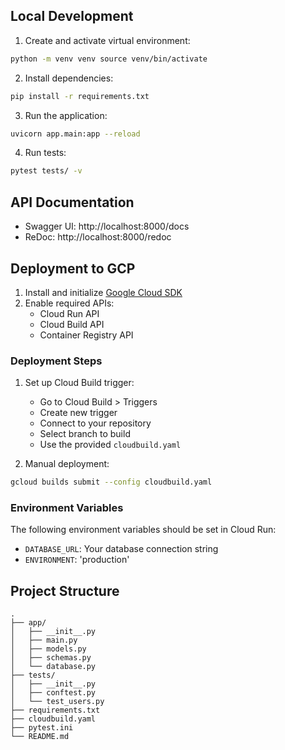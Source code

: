 ## Local Development

1. Create and activate virtual environment:
```bash
python -m venv venv source venv/bin/activate
```

2. Install dependencies:
```bash
pip install -r requirements.txt
```

3. Run the application:
```bash
uvicorn app.main:app --reload
```

4. Run tests:
```bash
pytest tests/ -v
```

## API Documentation

- Swagger UI: http://localhost:8000/docs
- ReDoc: http://localhost:8000/redoc

## Deployment to GCP

1. Install and initialize [Google Cloud SDK](https://cloud.google.com/sdk/docs/install)
2. Enable required APIs:
   - Cloud Run API
   - Cloud Build API
   - Container Registry API

### Deployment Steps

1. Set up Cloud Build trigger:
   - Go to Cloud Build > Triggers
   - Create new trigger
   - Connect to your repository
   - Select branch to build
   - Use the provided `cloudbuild.yaml`

2. Manual deployment:
```bash
gcloud builds submit --config cloudbuild.yaml
```

### Environment Variables

The following environment variables should be set in Cloud Run:
- `DATABASE_URL`: Your database connection string
- `ENVIRONMENT`: 'production'

## Project Structure

```
.
├── app/
│   ├── __init__.py
│   ├── main.py
│   ├── models.py
│   ├── schemas.py
│   └── database.py
├── tests/
│   ├── __init__.py
│   ├── conftest.py
│   └── test_users.py
├── requirements.txt
├── cloudbuild.yaml
├── pytest.ini
└── README.md
```
